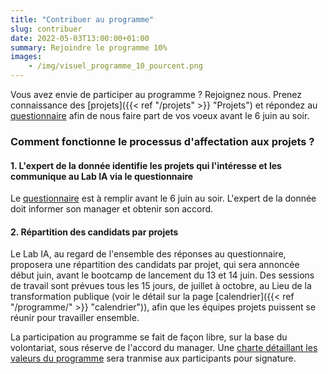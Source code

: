 ```yaml
---
title: "Contribuer au programme"
slug: contribuer
date: 2022-05-03T13:00:00+01:00
summary: Rejoindre le programme 10%
images: 
    - /img/visuel_programme_10_pourcent.png
---
```


Vous avez envie de participer au programme ?  Rejoignez nous.
Prenez connaissance des [projets]({{< ref "/projets" >}} "Projets") et répondez au [questionnaire](https://framaforms.org/questionnaire-positionnement-sur-les-projets-du-programme-10-pourcent-1653407100) afin de nous faire part de vos voeux avant le 6 juin au soir. 

### Comment fonctionne le processus d'affectation aux projets ?

#### 1. L'expert de la donnée identifie les projets qui l'intéresse et les communique au Lab IA via le questionnaire 
Le [questionnaire](https://framaforms.org/questionnaire-positionnement-sur-les-projets-du-programme-10-pourcent-1653407100)  est à remplir avant le 6 juin au soir. 
L'expert de la donnée doit informer son manager et obtenir son accord. 

#### 2. Répartition des candidats par projets 


Le Lab IA, au regard de l'ensemble des réponses au questionnaire, proposera une répartition des candidats par projet, qui sera annoncée début juin, avant le bootcamp de lancement du 13 et 14 juin. Des sessions de travail sont prévues tous les 15 jours, de juillet à octobre, au Lieu de la transformation publique (voir le détail sur la page [calendrier]({{< ref "/programme/" >}} "calendrier")), afin que les équipes projets puissent se réunir pour travailler ensemble. 

La participation au programme se fait de façon libre, sur la base du volontariat, sous réserve de l'accord du manager. Une [charte détaillant les valeurs du programme](https://resana.numerique.gouv.fr/public/information/consulterAccessUrl?cle_url=766701416VD4HZ1VZBTlVOFI0BmhXd1dpCzYHJgJrB2xSb1IzDTRTZAE2BGFTNlRmCTs=) sera tranmise aux participants pour signature. 


